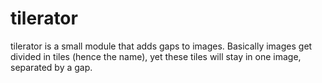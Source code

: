 # tilerator

tilerator is a small module that adds gaps to images. Basically images get divided in tiles (hence the name), yet these tiles will stay in one image, separated by a gap.

